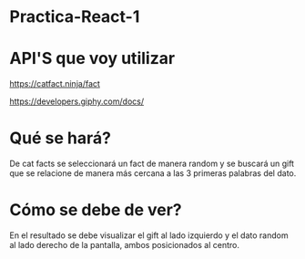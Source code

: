 # Practica-React-1

# API'S que voy utilizar

https://catfact.ninja/fact

https://developers.giphy.com/docs/

# Qué se hará?

De cat facts se seleccionará un fact de manera random y se buscará un gift que se relacione de manera más cercana a las 3 primeras palabras del dato.

# Cómo se debe de ver?

En el resultado se debe visualizar el gift al lado izquierdo y el dato random al lado derecho de la pantalla, ambos posicionados al centro.
